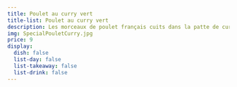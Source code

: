 ```yaml
---
title: Poulet au curry vert
title-list: Poulet au curry vert
description: Les morceaux de poulet français cuits dans la patte de curry maison.
img: SpecialPouletCurry.jpg
price: 9
display:
  dish: false
  list-day: false
  list-takeaway: false
  list-drink: false
---
```

